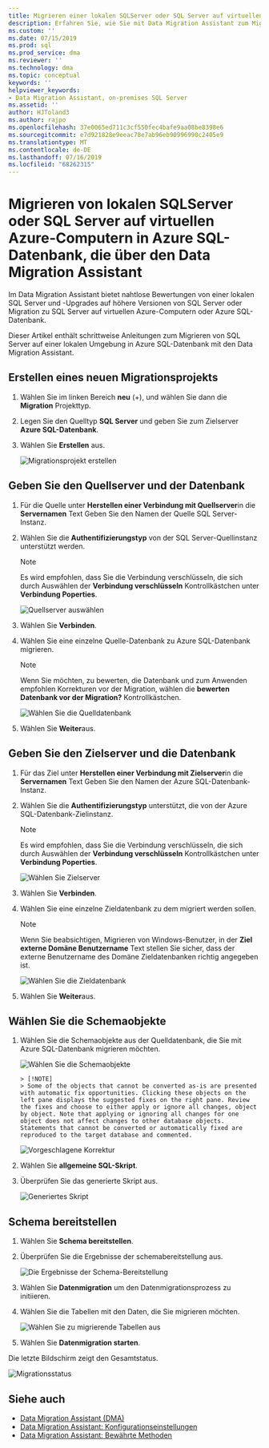 ```yaml
---
title: Migrieren einer lokalen SQLServer oder SQL Server auf virtuellen Azure-Computern in Azure SQL-Datenbank mit den Data Migration Assistant | Microsoft-Dokumentation
description: Erfahren Sie, wie Sie mit Data Migration Assistant zum Migrieren von einer lokalen SQL Server zu Azure SQL-Datenbank
ms.custom: ''
ms.date: 07/15/2019
ms.prod: sql
ms.prod_service: dma
ms.reviewer: ''
ms.technology: dma
ms.topic: conceptual
keywords: ''
helpviewer_keywords:
- Data Migration Assistant, on-premises SQL Server
ms.assetid: ''
author: HJToland3
ms.author: rajpo
ms.openlocfilehash: 37e0065ed711c3cf550fec4bafe9aa08be8398e6
ms.sourcegitcommit: e7d921828e9eeac78e7ab96eb90996990c2405e9
ms.translationtype: MT
ms.contentlocale: de-DE
ms.lasthandoff: 07/16/2019
ms.locfileid: "68262315"
---
```

# <a name="migrate-on-premises-sql-server-or-sql-server-on-azure-vms-to-azure-sql-database-using-the-data-migration-assistant"></a>Migrieren von lokalen SQLServer oder SQL Server auf virtuellen Azure-Computern in Azure SQL-Datenbank, die über den Data Migration Assistant

Im Data Migration Assistant bietet nahtlose Bewertungen von einer lokalen SQL Server und -Upgrades auf höhere Versionen von SQL Server oder Migration zu SQL Server auf virtuellen Azure-Computern oder Azure SQL-Datenbank.

Dieser Artikel enthält schrittweise Anleitungen zum Migrieren von SQL Server auf einer lokalen Umgebung in Azure SQL-Datenbank mit den Data Migration Assistant.

## <a name="create-a-new-migration-project"></a>Erstellen eines neuen Migrationsprojekts

1. Wählen Sie im linken Bereich **neu** (+), und wählen Sie dann die **Migration** Projekttyp.

2. Legen Sie den Quelltyp **SQL Server** und geben Sie zum Zielserver **Azure SQL-Datenbank**.

3. Wählen Sie **Erstellen** aus.

   ![Migrationsprojekt erstellen](../dma/media/NewCreate1.png)

## <a name="specify-the-source-server-and-database"></a>Geben Sie den Quellserver und der Datenbank

1. Für die Quelle unter **Herstellen einer Verbindung mit Quellserver**in die **Servernamen** Text Geben Sie den Namen der Quelle SQL Server-Instanz.

2. Wählen Sie die **Authentifizierungstyp** von der SQL Server-Quellinstanz unterstützt werden.

   > [!NOTE]
   > Es wird empfohlen, dass Sie die Verbindung verschlüsseln, die sich durch Auswählen der **Verbindung verschlüsseln** Kontrollkästchen unter **Verbindung Poperties**.

    ![Quellserver auswählen](../dma/media/select-source-server.png)

3. Wählen Sie **Verbinden**.

4. Wählen Sie eine einzelne Quelle-Datenbank zu Azure SQL-Datenbank migrieren.

   > [!NOTE]
   > Wenn Sie möchten, zu bewerten, die Datenbank und zum Anwenden empfohlen Korrekturen vor der Migration, wählen die **bewerten Datenbank vor der Migration?** Kontrollkästchen.

    ![Wählen Sie die Quelldatenbank](../dma/media/select-source-database.png)

5. Wählen Sie **Weiter**aus.

## <a name="specify-the-target-server-and-database"></a>Geben Sie den Zielserver und die Datenbank

1. Für das Ziel unter **Herstellen einer Verbindung mit Zielserver**in die **Servernamen** Text Geben Sie den Namen der Azure SQL-Datenbank-Instanz. 

2. Wählen Sie die **Authentifizierungstyp** unterstützt, die von der Azure SQL-Datenbank-Zielinstanz.

   > [!NOTE]
   > Es wird empfohlen, dass Sie die Verbindung verschlüsseln, die sich durch Auswählen der **Verbindung verschlüsseln** Kontrollkästchen unter **Verbindung Poperties**.

     ![Wählen Sie Zielserver](../dma/media/select-target-server.png)

3. Wählen Sie **Verbinden**.

4. Wählen Sie eine einzelne Zieldatenbank zu dem migriert werden sollen.

   > [!NOTE]
   > Wenn Sie beabsichtigen, Migrieren von Windows-Benutzer, in der **Ziel externe Domäne Benutzername** Text stellen Sie sicher, dass der externe Benutzername des Domäne Zieldatenbanken richtig angegeben ist.

    ![Wählen Sie die Zieldatenbank](../dma/media/select-target-database.png)

5. Wählen Sie **Weiter**aus.

## <a name="select-schema-objects"></a>Wählen Sie die Schemaobjekte

1. Wählen Sie die Schemaobjekte aus der Quelldatenbank, die Sie mit Azure SQL-Datenbank migrieren möchten.

    ![Wählen Sie die Schemaobjekte](../dma/media/select-schema-objects.png)

       > [!NOTE]
       > Some of the objects that cannot be converted as-is are presented with automatic fix opportunities. Clicking these objects on the left pane displays the suggested fixes on the right pane. Review the fixes and choose to either apply or ignore all changes, object by object. Note that applying or ignoring all changes for one object does not affect changes to other database objects. Statements that cannot be converted or automatically fixed are reproduced to the target database and commented.

    ![Vorgeschlagene Korrektur](../dma/media/suggested-fix.png)

2. Wählen Sie **allgemeine SQL-Skript**.

3. Überprüfen Sie das generierte Skript aus.

    ![Generiertes Skript](../dma/media/generated-script.png)

## <a name="deploy-schema"></a>Schema bereitstellen

1. Wählen Sie **Schema bereitstellen**.

2. Überprüfen Sie die Ergebnisse der schemabereitstellung aus.

    ![Die Ergebnisse der Schema-Bereitstellung](../dma/media/schema-deployment-results.png)

3. Wählen Sie **Datenmigration** um den Datenmigrationsprozess zu initiieren.

4. Wählen Sie die Tabellen mit den Daten, die Sie migrieren möchten.

    ![Wählen Sie zu migrierende Tabellen aus](../dma/media/select-tables-to-migrate.png) 

5. Wählen Sie **Datenmigration starten**.

Die letzte Bildschirm zeigt den Gesamtstatus.

   ![Migrationsstatus](../dma/media/migration-status.png) 

## <a name="see-also"></a>Siehe auch

* [Data Migration Assistant (DMA)](../dma/dma-overview.md)
* [Data Migration Assistant: Konfigurationseinstellungen](../dma/dma-configurationsettings.md)
* [Data Migration Assistant: Bewährte Methoden](../dma/dma-bestpractices.md)
